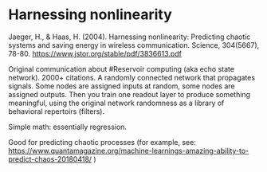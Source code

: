 # Harnessing nonlinearity

Jaeger, H., & Haas, H. (2004). Harnessing nonlinearity: Predicting chaotic systems and saving energy in wireless communication. Science, 304(5667), 78-80.
https://www.jstor.org/stable/pdf/3836613.pdf

Original communication about #Reservoir computing (aka echo state network). 2000+ citations. A randomly connected network that propagates signals. Some nodes are assigned inputs at random, some nodes are assigned outputs. Then you train one readout layer to produce something meaningful, using the original network randomness as a library of behavioral repertoirs (filters). 

Simple math: essentially regression. 

Good for predicting chaotic processes (for example, see: https://www.quantamagazine.org/machine-learnings-amazing-ability-to-predict-chaos-20180418/ )